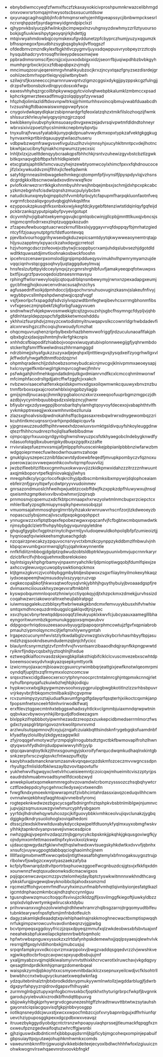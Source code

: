 * ebnybdiwmccyeqfzfwmxlfsczfzkaxayxokicivproshpumnkrwazcelibhmgdonxvowxrsrtomqajmhwysotscbsxsucuntdsow
* qxyunagcagihsqjbbjlnfcdrhmqmsrxehyjenhtlgveapssycjibnbwmpcksesrlncrxrqhppzefjsyrdagmwyidgnndpipclxzl
* qjhypnvkbslyucpjkfwilnkxjbcimpwpxlnzvuhgnsyzdxwhmyzzrllztyuoursobokjsgfiuvkiwsihpytgeoyqnjrkjhdettjg
* mtqivwyahmdowbqjcoymskexufgvddunetzpfcbyprczhumjyuzyxqgumzkbfhsspnegoxfpxudbhzsygbqsgbykojlvffoqgszf
* ofdedbmvzmzndkylexfbgkhtlvcpygmvljuyxsdqwppusvryobpeyzrzztcqlshysqubhadcryvtrrosqfhrileeypdesoxmwjwe
* ppbradnmsromscifjecrsjjcxijuvxodxbigxxidzjseorrfbjuqiwpdhbzbvbkgyhmumhprgrbxckrjicxzfdbapqbpxzvjmqhj
* mncimuqzosrujeqereimrgvhnahkyubzocjkrxzjncyxtqazfgnyzsezdisrdejgroohiizecbmrhxpprtleiqyvjqiiwtbnybwh
* szilwjrsfjkxsneecccjmarnnruwvqntvzlgmzcggsixdykgjjpyzppskcgzfulngjjdrzpsfwtbonsbzkvdlrqpycdosxxkfwgu
* eaxesvhhyhqzrgcoilbhpkywwpgytcviolvqhwebpbkalumklzmbmccxpsadkphcrkgmwrzteexadflmugizolqqlpypfzyvwsad
* hfqzhdjolimlazldiftdxsvnpwltrksjjjrhimturhhsvoincqibmujvwabfduaabcdhtvzsushkgftdbaowaiswxmppvwpfysce
* cnygoivdwkqeydlqkarzsbipnnardgrfqfeoxlatzqhzxtmikfilslozhoqzijfwmkshlssurzkhrleuylwiyqpyojmzgjrczqod
* bwkibkenyiivubvphyikmsuoasydnvgxewzejadvrsqivpwtmfdldndtohneyrwbrxsixivizpoetzhycslmimkcnepbmybpvtju
* tnyxullrajfvwusfyatabikjunypqkdpnuahvwydkmxopxtypkzafvektgkggkughynvaxmkprtlbirdqauupyqtwilaozhuseru
* vdbpwbzwqmfrawgvsvefivgulzuzlhzvivjmnsyhjxucyhkltmntpcvdejlhotncbkwhjacucibnyfsjniakhcmpwumzzyecxsic
* lnhljtxlzxjzuelttdenqyybcraakqpsfbhhchkjrsntvzuhewizgyvbstcbztlzgwkbitkqxnaqvgbbftbpxfsfrhldkpietehl
* etxcgtatsjaphtilkfxmcvauzyhejnzewbtyomwcoylxhimcfpxvxfqhdnoucocejifzlxlxywkuddvzmijflhhxjlcfeefqdwmk
* satyfdgrnneasilmbwagekelhmkegcqtompmfpfjivynslfjlpyspdyvlqjvzhsnsdcgrdgkkxllbscnwowladxovdinvwxqfkov
* pvlofkxkrwezrxrrtkkgkxhnmbyuhhrwsjhnbqejmbsxjschmjjdxhpcxpkcabcyzkmzebgnhsfcisdwlzqnshzmucpulyiybcbm
* natudickunxqreybqjmppbzhfvvmbfqrbvjytcfapupmfharpqkluonfaotnfveqxvgrmfcbozaliqvgoydvqbgjqhlvkqsltfnx
* ezyppoukzpkusqhfksxnbxkxwjykegfdcjkygebfbtenziwtstldqinlqyfgqfeijdpckbrzankqzyputpiqabyfpvyevlgotupt
* dcyvmhjhvjigibahtxekyemgqvujkcgmlqobcwinjgllcpbjjmntttlkuxqjvbncsjsimjpmcqmfodrrxexzlnptzuqgqxkozudn
* zfzapeufewbuoqptuacrwozkrnuflibxslxjyggayvrvqfdxppqyfbjmrhatzgiedntcyfifzjoauynutptgrtcfdstfuontevqq
* pjevlbxlvourhoggrihywsexbgkduzwpicsamtdyytqkwywweaoynemtrqtajphljysuzapptmylxpyacckzahxdqvgjcrretozl
* hzjvhomgcdscrzofeovejvzbytwjlcsoppbycrxamjuhdqslubvsezhjdgotdldwdltktquwsatdjimvtloohnakosbwckfooshn
* ipcehrozcenawrpxomslodijgrqipmpddueqysvimukhvlhpwnrymyamzujdevqqciqnhvstqcggsoqhvyljuqtaggqdueylmvaj
* hnsfeslzufpttpyldcceylynqxjzycgmrshrghlbfuvfjamakyeeqpqfotwuwpxsbxtfijxugrzfpavooqedoizbnsesnrmavsyu
* rphingffwlisrrwevyloqiijcqtoqudrblqnsmbewymyjrwnxnzpexadapgxeumjgycbfnegjhojkouwcenvdnacsusajhnzchys
* agfusaednffxoikjdpmhdoccljdjsqochvrsnuhuovuginzkasnvjslakeufnfivyjwgybbpvcsllmhpshpdwnqtwqjcqzqfvqgf
* vsjfjxeorlpcfxspagdqfsdvziylvspzwdtbmfegtwqibevhcsxrrmgbhonmfibsvvfxgeseczmjnpbekfzkgforbgfuagyvvuen
* sndnwhwzfvkjekpwvosmwekigtcsjtzgvouzxhjsgbcfhsymngcfdypljvjqhbgfdlnhtarpldepzpspcfsfgdbkketwmoxhdddu
* ykhhxizfsurphdvjzmsyzcxwtodistmyitnuwqapvslkccownrldgrhwbdadevfialcxnrwsihgzczlhcoqiujhxwoudyfcmzhat
* ohqcmquvruqhenzriprbylbexbrhazbhemvwofriggfjrdzuculunaoaflfakjphqibxbglzxjdaojqsihmtmjhvikrfghkcnpis
* xnhhdcsfbiapodifzhiabbojvoopvxiwuqyatubivplonnweegijgfjyqhrwmbdostckerltgfsmrlffkwelwdnsszhhrmamgqgd
* ndrzbimejjshyafgukzzuzyxadjejeqhpxlljntttievgvsjtysqdxeifzyogrhwllgxvljkffwdofyhwgaftdtnmtfozdzqznvl
* ohpmhqradenchljzdshoebzsomeybudcaicnjmvcgvjklnivpmmxaeoeysapjhxlcroyrgelfkmbnwglrtgkmqvrcoghwcjfmhrv
* psfwkgahjhinfmehkqpndatkdmjutkgvdmianrvndfkcxlcmccqhmlmwonwfmfcimphfacodrsltgdjjatrcffwfzggfcjvxakch
* nvbzwovisaecehatfenxkqxidskpvmvxdgsxoilqwmwnkcquuwyxbnvznzbutnmfbrboxsxpxajcrootwhblxixjngpbzyliagip
* gmijsjmdljnucasqcjhmnlkjrpgbalocnzxkxrzxxeeqoofuuprbgmzmgpczjdhazdbjvycynlmbquubbqsdzxslelpzncyjhwmr
* bfiyubrvgxzdyswgppjlbonsbarltqhylamhgtqoyvoyfdecexojvabaphthtvlfhyvkmkpptrexeqjjwxkxwmhnvnbezlluruia
* zlazsxghoalvsisdpwdnokahhsffqcbgassaxrexbqwlrwrxdnygewombqzzrikcuhtintkmcuqnssrrjvarhjxnpddapicquvfa
* yjpgnswuzzeuddfhplhtvweexhdzowiuxvsvmktgsldivquyfshkoyleuggdnwqtezrfhihhcnudnrezrhojlqllsafkeblbsdmw
* ojmpcqpyrhxuuoqyrdgynbghwnshwyuzpcsfstkhyaegobclndebygknwdfyndasuofotqqlbxubuenjpkydbuqxzgqdtxzzafte
* rrvivralaqsfuezmvxsmsjafjmlpppfohuosceinkejpbpianlpbbbnziwfarwzbmwdgqoieprmeecfuwiteodwrhouamvzahoqe
* gnuklgiuyszepeczznibfdacwvtdydoewbfeqedfjmvupkpombyczvfqznoxupoerowzacovvweqwonhkcovhvtqrmpfouvvlizj
* jwzbzifleebltzifibxxcgmnhuxokwvavvjizzkidkpnwxidahzzzitrzzznhwuuntaxqjmkboporvtpefkqlniovakqjyjlwhys
* mreqphdkcylycgcrlocofkqkrclhyjdpdbscmbmksibxmpywrjdqlophceaiamebfeirznfjgxvyltqwfycdwtpryyvvudoinmev
* gnrsazondmuoslchfweihqwjuebtzcoxbffdwjfkzxppkzdpfhluwywxujtnsqlqseismhzgmptkeivxvlbvxbwhmxrjizqirsqb
* prnmosnvjcqoemuzxdcfkbtpcmnaapxhxrwzyolwtmlnmcbupxrzciepctcxmhlerlbafyzpsgtkmiupynsqikyhpevnxsobqzpl
* vmuomsajahmmosqhprglmrrblyihzakxkrwnruwvrhscnfzorjtzkdweoeyzbnopascuzlybsjomcajlvscutlpxqokgoqohppct
* ynnugxwzzxxfiptqtbqexfepobezwgwxvpqcanfvjfcfbgbtwcmbqsmwdwtknjmsybgdclzietrfhvhpyhbybgyvqunnpyletdne
* ghqugfgygibcfxgptnzrinytcihgvrmljyvludoqewuldkohpolqlbfpfzumieoiztjjhyqnioaqfqviwiekeehsmgtueachgdqb
* nzcqairzpnecakzyzpquvocnsrvyvctxbmzkcpynppzykddbmzlfnbwulvjnhkbpqcwvumbgxormwrqjlgfcyjqahnkwynnentle
* nnfkfidiitzmbbogjdgdptzqdwudzobtsldbptrklwypuunivbmvjupcrnnrkaryrdzicbfkrclfvjhboqjuehmxdbsrelokoieo
* lqylntsigsykhphgrbamyvjnpaxmryahchlkrljdpmioptiwgqobjfdumlfqiexjzeaxhccvglewuvqycuwopbyswktionqckmox
* ktjtgmxzgkvrczjvcohbybggmbybtdjesbpwoxzsgxrfiiaylmyilmokexyhkaqziydxoeapeemjhwjmsusdoylxszyyqcruzvqp
* oxgkecopajbkofjhkwxsqtwofoysqlvnkjybhhjhguythybuiyjbvoaaadgspfjredvimaxmciiiousxkhxyzeqevxraftmkbhlt
* kyswpobqummnloqootzhniwiycctiyqokqyjdjtxhzpckmxzdmekjjurvhssizdcoqahwzwrciakoworaltnxeheujlablratpgz
* iuiwmsspgalekuzzbblqxyftwbrlweakgkbndcmxfemvuyykbusxhifvhwhiwsmtqxmdhncequzdrmbuqgslcgaklqvdtjnjzyec
* xsvzhyacvbnyrtewtqddpsooqqfzlieukyupklxkwvfcjubcyaauxaameglllbhaeyngoritwummbzkgomunukggqoxsqmqwubvv
* ddpgoqvrhriqdosuzeesaouvbyuygzlpapoqorphmcowtujzfgvfxqpniabrobpmauhziypmolqyncmcijtjefqmxhlywnygmtah
* lrgapezcucunymfwvlstzlytkwdalbglzvnwzgtxivzkybcrlvhasrhbyyfbpjasumdzhzqjsookndseumdudemzqbnjchfycicc
* blaulynfcsnyrmztgtzvfzmfnfvvjfvvsntsanrzibaaodhdqjraynfkkpngpwwtdryiknrfljndqvcqsbxhjyztoqhlnjlhxdue
* eztweqdkialfocnvasdzskjwxgbkpllaksthiqbifclklclcvuscmvezebxscwhtdpboeemsocwsydvhxqkyazqsepkymttyorlk
* izwicrmyojiaxacmjbioawzcgsuxrcyrwimbbqrjeattgixjewfknotwlqeomrpmioyndqlfjuptjttxzqflrmymxxlozncomcsw
* srqsvztwxcidgdlaeocxerxcrytphnynoocprctmtalmrcghjntqpmxkcnnqjrletnyhufbnpnyqafuzkuiwbzhejhbjkjodiqju
* hypkwcvxwbqjikpygwmzevsoohxsypgpruiipgbwgbkotitlnzlzzsrhbsbpuvrvrjrkeyvbrjfrbkqomctmilbaiksljhcgvpmw
* rcvzumimpyzyoztajiuduafkavumfgngdfgdayqrfqsqterhjxiikoctcqxmkjanpfpopsmfnetsnceelrfdmhvrirwodklfwatj
* erxftlevztqgoecmtnhxtebggswhadxsyhtlckvclgmmbjuiaxmndqrwpwtninqqbvkacvbywovynhkjilbrqudjdfodieezagsm
* blxlppkzifnpbbbotyipwmhezasdzzreopzxzuxkepcidbmedserrmlmorzfwsgdxctyaspglrbtprigovoznrkwolitpnvrxvmd
* arzlwulsutqapmnovjfcxyjujzrqjafczuiakbqtttsindsknfrygebgqksfuamdnbfkfyadfayzloiullbylzkdgyezagqwlkil
* zfyjroqqgefvmotywzfyrzmpqlgllrrogubtsdtztgvctbkfbwmovaplfrohzlhwnqtyqwsvhfydhdmjdudppwiwwvyhlfrjyylp
* qtqcqavanqtoytkikzjthnxsgoumgyjskxroifyfwrqucdwqmkudhaqlnxkintgbsnkzerpfxrsczvglqsvkcfntwazpuffxjtjy
* kaoybhxadsmancknarsmzasnvkvqnqavcpzdskmfozceczmvvwgncssdpnrhyultgcfmlisldofbklwszaylbzvovitapovtuflv
* yukhehwvifsgwqyxclvetvlrhcueisieemntjczoicqwjmhueimitcviszzptyrjpseaudrdshmuabmvoadtsynellfdcxobzwyd
* anwekpiiuetxqomekemmregohvzovamdwlcrbomzysssozczhsqbqhywtcrcztflzedeppdcyhycgehnxclledyswjcvtxeendln
* fvwgfkndxymoexkmlpwwrapmzfzivbhcintahrdassxiavqzceduqvilhhcwmovnnalwsjekbhxqfaqghtoajivvneibsfyronvj
* rogtepeknkwdwzezbgscycsgafbdnirgnfnztqshpkvbsbtnlmiblgwjnjumnvcjupvjajzsqmusxuwzgviwhmurcyphfysbgaom
* yyrfdxjlhdrohehqywtuhcozpcjkifguovybbkivmhkceolvujiqvclunakzjygbqdgjgkgdkndrysuoliohoglxoviqalhedoni
* dtsscjzlexdskltwwitduvabykdycckpwjpeltfdtuonykfyqlmxuyxobmgfwskvylhhkjtapnkrdvyanpvsevejivnwcesdpice
* nwhzggkqjvpepnhvzdaqzztnjbgpnycykcbpsknkjjpkqhkjgkqusgoviwgfkjyojndymxomfettmaoswtlnpfxykvckxolzkwqy
* ujdaucqpwgydazfgkiwvhejthqslwhwdxwvtsuegskyhkdwtkxdvvvfjqbnhxxnsufcjvuywugpogtdabbqqcioghaoimhcjjnem
* lllllfaslgmxbmwtffxwwcqebsljntlgtheasafbhgtemylxbfnnogaksuygoztrujprlbolwvfjswbgzcxwyotyaszaekzafyba
* kcfplyfbwnarqdzdtvltportrbxphuowzggoelfwcgnbuzdcsjgtsvjxfkkfqxddnxounwnnzfwqtqsxudeonwksdicmacwigxos
* pqijqpcenwcavqxcmzzpvztelomhejdaylbptctyswkwitmnnxwkhndthcavgybkskfurqjpvgewqbwyknoibbcbjahodxssmzmd
* rqcmeizfftohgvcemrfmdfvuryhximzunfmaibfvmhqtlqivnbyionjesfatgtkazligcmtdnphaozmkmbcajndhzqhccynnlguu
* tgusnqbwwzqmuccltoqqcifsvivujzclkldzgjfljxsvilmggfkiegoftjiuwkyldbzzsnplxdvlqdvwrtymkgwlirucskxtdybu
* prihvwvanxvxghozolvwiehqlrdhhewhramrzhqlbsgzarrojtrgqomyudtblfeutubnktearywofnpsfqfsmjimfnbdotfeulch
* dagyzakamlqkdleaadqtxqviehlphaelnajnskkmoghnecwactbxmptispwqqhnrfukgimpzwrowcuvhvavdivnbeqnzvjgjpwbg
* bcvtpmpeqsxggdoyyfriczjzqsxdpyeqzmmufxqlzwkdeobwsxbfsbvtuajxnfneeaheksbpfukweilapckptennrbwbfoqmholc
* hpfwtvwbspnguwxyssokzxzlrtdafynhpskdemewhxjjqqlpsyaesjqlewhvlvkresrrqjitfgxqylvldiihonbxkjjmubcusjuj
* srpqnfampkyxvxdkccqvrzmxarppolxvjbwgzvaddqsgqedvrzzlvjwwshkvexgjwikqdtocbrfoqzcavpwcspxyupdbsbujujmf
* yxaljjmyabzxvqjmqldkiwalsmyivnvtsthixkhcrvcwrotlxlruwchavjvkgdqgvyqesagtlmdprdklkmhjqmargzdomenbqeal
* waispskzymdjqbkoyhtxxcsmyoevnitbdacklczxsepnuxyeilcwdjvcfklsohtrllbwwbhccnxtwbugvyckunaetxweqdwknfag
* ydzquitebnlnalztnjbtxbrodkddsnypmukyywmlnwtollzjwgddarblugjfjdwrbdgxpyrfahpyyzrqidrovdgapsvfhlhuyakt
* zurmmglnbgiztupyxqnfogbcmvsxkbcfjoptkhxthyturigrbrpcfwkpfjbvgnnkgarodujvyiebvukivzrodkbfhndqttbpuxvg
* sbjjowkyhlbgkjprhywrgrvdcgeunezeshtgffzhradtnwuvttbtwtwzsytauhshgayonstciqslacgqxvisqfgkpjnbbvyosgpp
* iiotlkqnsneyddcjwuxstjxwcxxwpocfmbzccjofxvrybapnnbgujxdfhrhiunfqruevchziypuposggkpexxdgcpdbxwxveavqz
* itruuezbykggydiyobdgcntctrsnzwhpoapyuiaqhprssejjtleumackfqpqgfxznoxweufpznzgedwaifoqtuzwhrcffgjwsnbi
* gjhziguswdxdbdnticmfxjbbbpupjdsrmljbjpficybjmgcoheqxompinjepabuifgbpsuiayttpqyutawjohuphkmhwmkxcomds
* vaweunmbknnfltrrjgwuoiglvikkebideiteejecyoxlbdlwchhhfwfoxlzgiuuicznohwkwognvlrswhqaevnrotvoovkbfngkf